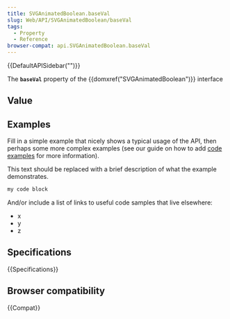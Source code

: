 ```yaml
---
title: SVGAnimatedBoolean.baseVal
slug: Web/API/SVGAnimatedBoolean/baseVal
tags:
  - Property
  - Reference
browser-compat: api.SVGAnimatedBoolean.baseVal
---
```

{{DefaultAPISidebar("")}}

The **`baseVal`** property of the {{domxref("SVGAnimatedBoolean")}} interface 

## Value



## Examples

Fill in a simple example that nicely shows a typical usage of the API, then perhaps some more complex examples (see our guide on how to add [code examples](/en-US/docs/MDN/Contribute/Structures/Code_examples) for more information).

This text should be replaced with a brief description of what the example demonstrates.

```js
my code block
```

And/or include a list of links to useful code samples that live elsewhere:

*   x
*   y
*   z

## Specifications

{{Specifications}}

## Browser compatibility

{{Compat}}


